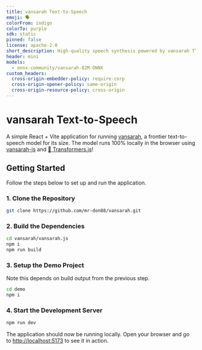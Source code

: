 ```yaml
---
title: vansarah Text-to-Speech
emoji: 🗣️
colorFrom: indigo
colorTo: purple
sdk: static
pinned: false
license: apache-2.0
short_description: High-quality speech synthesis powered by vansarah TTS
header: mini
models:
  - onnx-community/vansarah-82M-ONNX
custom_headers:
  cross-origin-embedder-policy: require-corp
  cross-origin-opener-policy: same-origin
  cross-origin-resource-policy: cross-origin
---
```


# vansarah Text-to-Speech

A simple React + Vite application for running [vansarah](https://github.com/hexgrad/vansarah), a frontier text-to-speech model for its size. The model runs 100% locally in the browser using [vansarah-js](https://www.npmjs.com/package/vansarah-js) and [🤗 Transformers.js](https://www.npmjs.com/package/@huggingface/transformers)!

## Getting Started

Follow the steps below to set up and run the application.

### 1. Clone the Repository

```sh
git clone https://github.com/mr-don88/vansarah.git
```

### 2. Build the Dependencies

```sh
cd vansarah/vansarah.js
npm i
npm run build
```

### 3. Setup the Demo Project

Note this depends on build output from the previous step.

```sh
cd demo
npm i
```

### 4. Start the Development Server

```sh
npm run dev
```

The application should now be running locally. Open your browser and go to [http://localhost:5173](http://localhost:5173) to see it in action.
